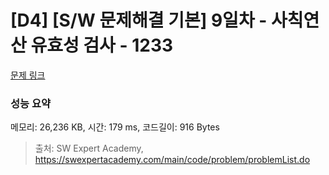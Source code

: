 # [D4] [S/W 문제해결 기본] 9일차 - 사칙연산 유효성 검사 - 1233 

[문제 링크](https://swexpertacademy.com/main/code/problem/problemDetail.do?contestProbId=AV141176AIwCFAYD) 

### 성능 요약

메모리: 26,236 KB, 시간: 179 ms, 코드길이: 916 Bytes



> 출처: SW Expert Academy, https://swexpertacademy.com/main/code/problem/problemList.do
